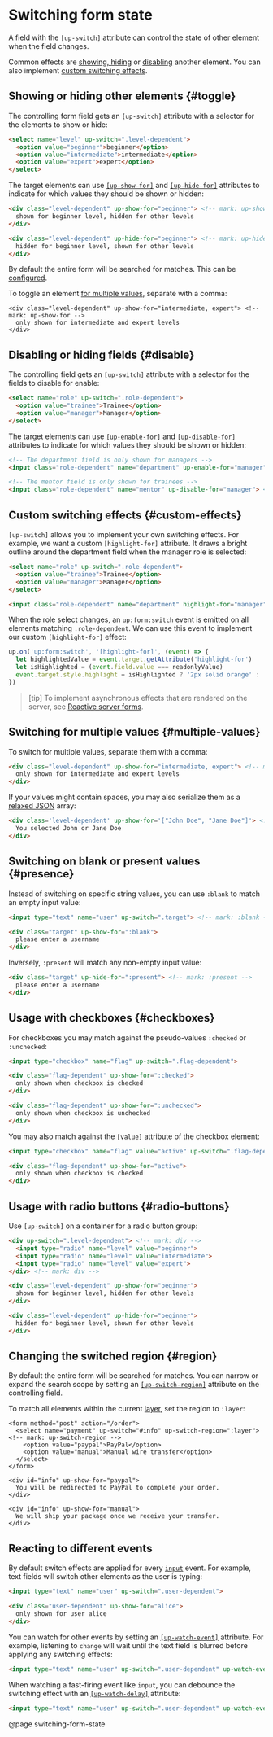 Switching form state
====================

A field with the `[up-switch]` attribute can control the state of other element when the field changes.

Common effects are [showing, hiding](#toggle) or [disabling](#disable) another element.
You can also implement [custom switching effects](#custom).

## Showing or hiding other elements {#toggle}

The controlling form field gets an `[up-switch]` attribute with a selector for the elements to show or hide:

```html
<select name="level" up-switch=".level-dependent">
  <option value="beginner">beginner</option>
  <option value="intermediate">intermediate</option>
  <option value="expert">expert</option>
</select>
```

The target elements can use [`[up-show-for]`](/up-show-for) and [`[up-hide-for]`](/up-hide-for)
attributes to indicate for which values they should be shown or hidden:

```html
<div class="level-dependent" up-show-for="beginner"> <!-- mark: up-show-for -->
  shown for beginner level, hidden for other levels
</div>

<div class="level-dependent" up-hide-for="beginner"> <!-- mark: up-hide-for -->
  hidden for beginner level, shown for other levels
</div>
```

By default the entire form will be searched for matches. This can be [configured](#region).

To toggle an element [for multiple values](#multiple-values), separate with a comma:

```
<div class="level-dependent" up-show-for="intermediate, expert"> <!-- mark: up-show-for -->
  only shown for intermediate and expert levels
</div>
```

## Disabling or hiding fields {#disable}

The controlling field gets an `[up-switch]` attribute with a selector
for the fields to disable for enable:

```html
<select name="role" up-switch=".role-dependent">
  <option value="trainee">Trainee</option>
  <option value="manager">Manager</option>
</select>
```

The target elements can use [`[up-enable-for]`](/up-enable-for) and [`[up-disable-for]`](/up-disable-for)
attributes to indicate for which values they should be shown or hidden:

```html
<!-- The department field is only shown for managers -->
<input class="role-dependent" name="department" up-enable-for="manager"> <!-- mark: up-enable-for -->

<!-- The mentor field is only shown for trainees -->
<input class="role-dependent" name="mentor" up-disable-for="manager"> <!-- mark: up-disable-for -->
```

## Custom switching effects {#custom-effects}

`[up-switch]` allows you to implement your own switching effects.
For example, we want a custom `[highlight-for]` attribute. It draws a bright
outline around the department field when the manager role is selected:

```html
<select name="role" up-switch=".role-dependent">
  <option value="trainee">Trainee</option>
  <option value="manager">Manager</option>
</select>

<input class="role-dependent" name="department" highlight-for="manager"> <!-- mark: highlight-for -->
```

When the role select changes, an `up:form:switch` event is emitted on all elements matching `.role-dependent`.
We can use this event to implement our custom `[highlight-for]` effect:

```js
up.on('up:form:switch', '[highlight-for]', (event) => {
  let highlightedValue = event.target.getAttribute('highlight-for')
  let isHighlighted = (event.field.value === readonlyValue)
  event.target.style.highlight = isHighlighted ? '2px solid orange' : ''
})
```

> [tip]
> To implement asynchronous effects that are rendered on the server, see [Reactive server forms](/reactive-server-forms).

## Switching for multiple values {#multiple-values}

To switch for multiple values, separate them with a comma:

```html
<div class="level-dependent" up-show-for="intermediate, expert"> <!-- mark: intermediate, expert -->
  only shown for intermediate and expert levels
</div>
```

If your values might contain spaces, you may also serialize them as a [relaxed JSON](/relaxed-json) array:

```html
<div class='level-dependent' up-show-for='["John Doe", "Jane Doe"]'> <!-- mark: ["John Doe", "Jane Doe"] -->
  You selected John or Jane Doe
</div>
```

## Switching on blank or present values {#presence}

Instead of switching on specific string values, you can use `:blank` to match an empty input value:

```html
<input type="text" name="user" up-switch=".target"> <!-- mark: :blank -->

<div class="target" up-show-for=":blank">
  please enter a username
</div>
```

Inversely, `:present` will match any non-empty input value:

```html
<div class="target" up-hide-for=":present"> <!-- mark: :present -->
  please enter a username
</div>
```


## Usage with checkboxes {#checkboxes}

For checkboxes you may match against the pseudo-values `:checked` or `:unchecked`:

```html
<input type="checkbox" name="flag" up-switch=".flag-dependent">

<div class="flag-dependent" up-show-for=":checked">
  only shown when checkbox is checked
</div>

<div class="flag-dependent" up-show-for=":unchecked">
  only shown when checkbox is unchecked
</div>
```

You may also match against the `[value]` attribute of the checkbox element:

```html
<input type="checkbox" name="flag" value="active" up-switch=".flag-dependent">

<div class="flag-dependent" up-show-for="active">
  only shown when checkbox is checked
</div>
```

## Usage with radio buttons {#radio-buttons}

Use `[up-switch]` on a container for a radio button group:

```html
<div up-switch=".level-dependent"> <!-- mark: div -->
  <input type="radio" name="level" value="beginner">
  <input type="radio" name="level" value="intermediate">
  <input type="radio" name="level" value="expert">
</div> <!-- mark: div -->

<div class="level-dependent" up-show-for="beginner">
  shown for beginner level, hidden for other levels
</div>

<div class="level-dependent" up-hide-for="beginner">
  hidden for beginner level, shown for other levels
</div>
```

## Changing the switched region {#region}

By default the entire form will be searched for matches.
You can narrow or expand the search scope by setting an [`[up-switch-region]`](/up-switch#up-switch-region)
attribute on the controlling field.

To match all elements within the current [layer](/up.layer), set the region to `:layer`:

```
<form method="post" action="/order">
  <select name="payment" up-switch="#info" up-switch-region=":layer"> <!-- mark: up-switch-region -->
    <option value="paypal">PayPal</option>
    <option value="manual">Manual wire transfer</option>
  </select>
</form>

<div id="info" up-show-for="paypal">
  You will be redirected to PayPal to complete your order.
</div>

<div id="info" up-show-for="manual">
  We will ship your package once we receive your transfer.
</div>
```

## Reacting to different events

By default switch effects are applied for every [`input`](https://developer.mozilla.org/en-US/docs/Web/HTML/Reference/Elements/input) event.
For example, text fields will switch other elements as the user is typing:

```html
<input type="text" name="user" up-switch=".user-dependent">

<div class="user-dependent" up-show-for="alice">
  only shown for user alice
</div>
```

You can watch for other events by setting an [`[up-watch-event]`](/up-switch#up-watch-event) attribute.
For example, listening to `change` will wait until the text field is blurred
before applying any switching effects:

```html
<input type="text" name="user" up-switch=".user-dependent" up-watch-event="change"> <!-- mark: up-watch-event -->
```

When watching a fast-firing event like `input`,
you can debounce the switching effect
with an [`[up-watch-delay]`](/up-switch#up-watch-delay) attribute:

```html
<input type="text" name="user" up-switch=".user-dependent" up-watch-event="input" up-watch-delay="150"> <!-- mark: up-watch-delay -->
```


@page switching-form-state
